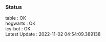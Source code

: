### Status


table : OK  
hogwarts : OK  
icy-bot : OK  
Latest Update : 2022-11-02 04:54:09.389138
